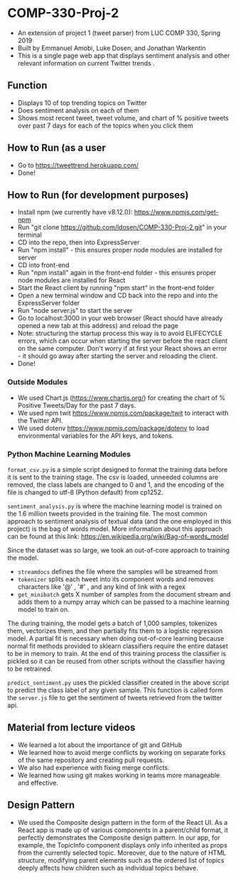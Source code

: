 # COMP-330-Proj-2

- An extension of project 1 (tweet parser) from LUC COMP 330, Spring 2019
- Built by Emmanuel Amobi, Luke Dosen, and Jonathan Warkentin
- This is a single page web app that displays sentiment analysis and other relevant information on current Twitter trends .

## Function

- Displays 10 of top trending topics on Twitter
- Does sentiment analysis on each of them
- Shows most recent tweet, tweet volume, and chart of % positive tweets over past 7 days for each of the topics when you click them

## How to Run (as a user

- Go to https://tweettrend.herokuapp.com/
- Done!

## How to Run (for development purposes)

- Install npm (we currently have v8.12.0): https://www.npmjs.com/get-npm
- Run "git clone https://github.com/ldosen/COMP-330-Proj-2.git" in your terminal
- CD into the repo, then into ExpressServer
- Run "npm install" - this ensures proper node modules are installed for server
- CD into front-end
- Run "npm install" again in the front-end folder - this ensures proper node modules are installed for React
- Start the React client by running "npm start" in the front-end folder
- Open a new terminal window and CD back into the repo and into the ExpressServer folder
- Run "node server.js" to start the server
- Go to localhost:3000 in your web browser (React should have already opened a new tab at this address) and reload the page
- Note: structuring the startup process this way is to avoid ELIFECYCLE errors, which can occur when starting the server before the react client on the same computer. Don't worry if at first your React shows an error - it should go away after starting the server and reloading the client.
- Done!

### Outside Modules

- We used Chart.js (https://www.chartjs.org/) for creating the chart of % Positive Tweets/Day for the past 7 days.
- We used npm twit https://www.npmjs.com/package/twit to interact with the Twitter API.
- We used dotenv https://www.npmjs.com/package/dotenv to load environmental variables for the API keys, and tokens.

### Python Machine Learning Modules

`format_csv.py` is a simple script designed to format the training data before it is sent to the training stage. The csv is loaded, unneeded columns are removed, the class labels are changed to 0 and 1, and the encoding of the file is changed to utf-8 (Python default) from cp1252.

`sentiment_analysis.py` is where the machine learning model is trained on the 1.6 million tweets provided in the training file. The most common approach to sentiment analysis of textual data (and the one employed in this project) is the bag of words model. More information about this approach can be found at this link:
https://en.wikipedia.org/wiki/Bag-of-words_model

Since the dataset was so large, we took an out-of-core approach to training the model.

- `streamdocs` defines the file where the samples will be streamed from
- `tokenizer` splits each tweet into its component words and removes characters like '@' , '#' , and any kind of link with a regex
- `get_minibatch` gets X number of samples from the document stream and adds them to a numpy array which can be passed to a machine learning model to train on.

The during training, the model gets a batch of 1,000 samples, tokenizes them, vectorizes them, and then partially fits them to a logistic regression model. A partial fit is necessary when doing out-of-core learning because normal fit methods provided to sklearn classifiers require the entire dataset to be in memory to train. At the end of this training process the classifier is pickled so it can be reused from other scripts without the classifier having to be retrained.

`predict_sentiment.py` uses the pickled classifier created in the above script to predict the class label of any given sample. This function is called form the `server.js` file to get the sentiment of tweets retrieved from the twitter api.

## Material from lecture videos

- We learned a lot about the importance of git and GitHub
- We learned how to avoid merge conflicts by working on separate forks of the same repository and creating pull requests.
- We also had experience with fixing merge conflicts.
- We learned how using git makes working in teams more manageable and effective.

## Design Pattern

- We used the Composite design pattern in the form of the React UI. As a React app is made up of various components in a parent/child format, it perfectly demonstrates the Composite design pattern. In our app, for example, the TopicInfo component displays only info inherited as props from the currently selected topic. Moreover, due to the nature of HTML structure, modifying parent elements such as the ordered list of topics deeply affects how children such as individual topics behave.
